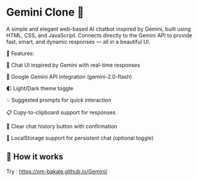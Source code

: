 # Gemini Clone 🤖

A simple and elegant web-based AI chatbot inspired by Gemini, built using HTML, CSS, and JavaScript. Connects directly to the Gemini API to provide fast, smart, and dynamic responses — all in a beautiful UI.

🌟 Features:

💬 Chat UI inspired by Gemini with real-time responses

🧠 Google Gemini API integration (gemini-2.0-flash)

🌓 Light/Dark theme toggle

💡 Suggested prompts for quick interaction

📋 Copy-to-clipboard support for responses

🧹 Clear chat history button with confirmation

💾 LocalStorage support for persistent chat (optional toggle)

## 🚀 How it works
Try : https://om-bakale.github.io/Gemini/
